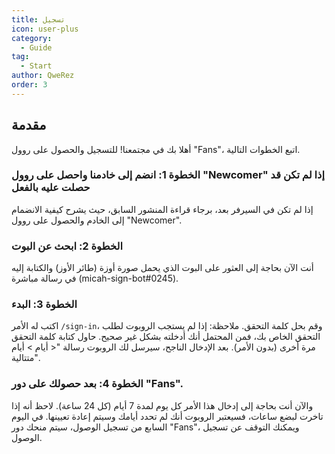 ```yaml
---
title: تسجيل
icon: user-plus
category:
  - Guide
tag:
  - Start
author: QweRez
order: 3
---
```


## مقدمة

أهلا بك في مجتمعنا! للتسجيل والحصول على روول "Fans"، اتبع الخطوات التالية.

### الخطوة 1: انضم إلى خادمنا واحصل على روول "Newcomer" إذا لم تكن قد حصلت عليه بالفعل

إذا لم تكن في السيرفر بعد، برجاء قراءة المنشور السابق، حيث يشرح كيفية الانضمام إلى الخادم والحصول على روول "Newcomer".

### الخطوة 2: ابحث عن البوت

أنت الآن بحاجة إلى العثور على البوت الذي يحمل صورة أوزة (طائر الأوز) والكتابة إليه في رسالة مباشرة (micah-sign-bot#0245).

### الخطوة 3: البدء

اكتب له الأمر `/sign-in`، وقم بحل كلمة التحقق. ملاحظة: إذا لم يستجب الروبوت لطلب التحقق الخاص بك، فمن المحتمل أنك أدخلته بشكل غير صحيح. حاول كتابة كلمة التحقق مرة أخرى (بدون الأمر). بعد الإدخال الناجح، سيرسل لك الروبوت رسالة "< أيام > أيام متتالية".

### الخطوة 4: بعد حصولك على دور "Fans".

والآن أنت بحاجة إلى إدخال هذا الأمر كل يوم لمدة 7 أيام (كل 24 ساعة). لاحظ أنه إذا تاخرت لبضع ساعات، فسيعتبر الروبوت أنك لم تحدد أيامك وسيتم  إعادة تعيينها. في اليوم السابع من تسجيل الوصول، سيتم منحك دور "Fans"، ويمكنك التوقف عن تسجيل الوصول.

